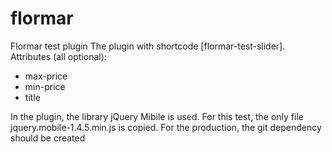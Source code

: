 # flormar
Flormar test plugin
The plugin with shortcode [flormar-test-slider].
Attributes (all optional):
- max-price
- min-price
- title

In the plugin, the library jQuery Mibile is used. For this test, the only file jquery.mobile-1.4.5.min.js is copied. For the production, the git dependency should be created
